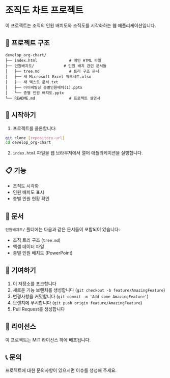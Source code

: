 # 조직도 차트 프로젝트

이 프로젝트는 조직의 인원 배치도와 조직도를 시각화하는 웹 애플리케이션입니다.

## 📁 프로젝트 구조

```
develop_org-chart/
├── index.html              # 메인 HTML 파일
├── 인원배치도/             # 인원 배치 관련 문서들
│   ├── tree.md             # 트리 구조 문서
│   ├── 새 Microsoft Excel 워크시트.xlsx
│   ├── 새 텍스트 문서.txt
│   ├── 아이베빌딩 층별인원배치(1).pptx
│   └── 층별 인원 배치도.pptx
└── README.md               # 프로젝트 설명서
```

## 🚀 시작하기

1. 프로젝트를 클론합니다:

```bash
git clone [repository-url]
cd develop_org-chart
```

2. `index.html` 파일을 웹 브라우저에서 열어 애플리케이션을 실행합니다.

## 📋 기능

-   조직도 시각화
-   인원 배치도 표시
-   층별 인원 현황 확인

## 📄 문서

`인원배치도/` 폴더에는 다음과 같은 문서들이 포함되어 있습니다:

-   조직 트리 구조 (`tree.md`)
-   엑셀 데이터 파일
-   층별 인원 배치도 (PowerPoint)

## 🤝 기여하기

1. 이 저장소를 포크합니다
2. 새로운 기능 브랜치를 생성합니다 (`git checkout -b feature/AmazingFeature`)
3. 변경사항을 커밋합니다 (`git commit -m 'Add some AmazingFeature'`)
4. 브랜치에 푸시합니다 (`git push origin feature/AmazingFeature`)
5. Pull Request를 생성합니다

## 📝 라이선스

이 프로젝트는 MIT 라이선스 하에 배포됩니다.

## 📞 문의

프로젝트에 대한 문의사항이 있으시면 이슈를 생성해 주세요.
